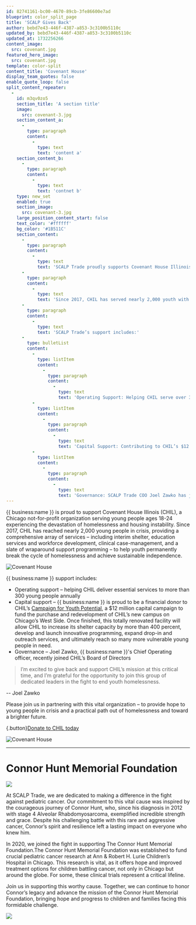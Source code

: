 ```yaml
---
id: 82741161-bc00-4670-89cb-3fe86600e7ad
blueprint: color_split_page
title: 'SCALP Gives Back'
author: bebd7e43-446f-4387-a853-3c3100b5110c
updated_by: bebd7e43-446f-4387-a853-3c3100b5110c
updated_at: 1732256266
content_image:
  src: covenant.jpg
featured_hero_image:
  src: covenant.jpg
template: color-split
content_title: 'Covenant House'
display_team_quotes: false
enable_quote_loop: false
split_content_repeater:
  -
    id: m3qv0zo5
    section_title: 'A section title'
    image:
      src: covenant-3.jpg
    section_content_a:
      -
        type: paragraph
        content:
          -
            type: text
            text: 'content a'
    section_content_b:
      -
        type: paragraph
        content:
          -
            type: text
            text: 'contnet b'
    type: new_set
    enabled: true
    section_image:
      src: covenant-3.jpg
    large_position_content_start: false
    text_color: '#ffffff'
    bg_color: '#1B511C'
    section_content:
      -
        type: paragraph
        content:
          -
            type: text
            text: 'SCALP Trade proudly supports Covenant House Illinois (CHIL), a nonprofit in Chicago dedicated to helping young people ages 18-24 overcome homelessness and housing instability.'
      -
        type: paragraph
        content:
          -
            type: text
            text: 'Since 2017, CHIL has served nearly 2,000 youth with vital services like shelter, education, workforce development, and clinical support, empowering them to achieve lasting independence.'
      -
        type: paragraph
        content:
          -
            type: text
            text: 'SCALP Trade’s support includes:'
      -
        type: bulletList
        content:
          -
            type: listItem
            content:
              -
                type: paragraph
                content:
                  -
                    type: text
                    text: 'Operating Support: Helping CHIL serve over 300 young people annually.'
          -
            type: listItem
            content:
              -
                type: paragraph
                content:
                  -
                    type: text
                    text: 'Capital Support: Contributing to CHIL’s $12 million campaign to expand its campus, increasing shelter capacity and outreach to support more youth.'
          -
            type: listItem
            content:
              -
                type: paragraph
                content:
                  -
                    type: text
                    text: 'Governance: SCALP Trade COO Joel Zawko has joined CHIL’s Board of Directors to support its mission.'
---
```

{{ business:name }} is proud to support Covenant House Illinois (CHIL), a Chicago not-for-profit organization serving young people ages 18-24 experiencing the devastation of homelessness and housing instability.
Since 2017, CHIL has reached nearly 2,000 young people in crisis, providing a comprehensive array of services – including interim shelter, education services and workforce development, clinical case-management, and a slate of wraparound support programming – to help youth permanently break the cycle of homelessness and achieve sustainable independence.

![Covenant House](/assets/covenant-3.jpg)

{{ business:name }} support includes:
* Operating support – helping CHIL deliver essential services to more than 300 young people annually
* Capital support – {{ business:name }} is proud to be a financial donor to CHIL’s [Campaign for Youth Potential](https://www.covenanthouseil.org/youthpotential), a $12 million capital campaign to fund the purchase and redevelopment of CHIL’s new campus on Chicago’s West Side. Once finished, this totally renovated facility will allow CHIL to increase its shelter capacity by more than 400 percent, develop and launch innovative programming, expand drop-in and outreach services, and ultimately reach so many more vulnerable young people in need.
* Governance – Joel Zawko, {{ business:name }}'s Chief Operating officer, recently joined CHIL’s Board of Directors

> I’m excited to give back and support CHIL’s mission at this critical time, and I’m grateful for the opportunity to join this group of dedicated leaders in the fight to end youth homelessness.

-- Joel Zawko

Please join us in partnering with this vital organization – to provide hope to young people in crisis and a practical path out of homelessness and toward a brighter future.

{.button}[Donate to CHIL today](https://www.covenanthouseil.org/donate)

![Covenant House](/assets/covenant-2.jpg)

---

# Connor Hunt Memorial Foundation

![](/assets/03ad996f-9149-4fc4-bb0e-42ac1268f770_2-large.jpeg)

At SCALP Trade, we are dedicated to making a difference in the fight against pediatric cancer. Our commitment to this vital cause was inspired by the courageous journey of Connor Hunt, who, since his diagnosis in 2012 with stage 4 Alveolar Rhabdomyosarcoma, exemplified incredible strength and grace. Despite his challenging battle with this rare and aggressive cancer, Connor’s spirit and resilience left a lasting impact on everyone who knew him.

In 2020, we joined the fight in supporting The Connor Hunt Memorial Foundation.The Connor Hunt Memorial Foundation was established to fund crucial pediatric cancer research at Ann & Robert H. Lurie Children’s Hospital in Chicago. This research is vital, as it offers hope and improved treatment options for children battling cancer, not only in Chicago but around the globe. For some, these clinical trials represent a critical lifeline.

Join us in supporting this worthy cause. Together, we can continue to honor Connor’s legacy and advance the mission of the Connor Hunt Memorial Foundation, bringing hope and progress to children and families facing this formidable challenge.

![](/assets/img-7071-3-large.jpeg)
